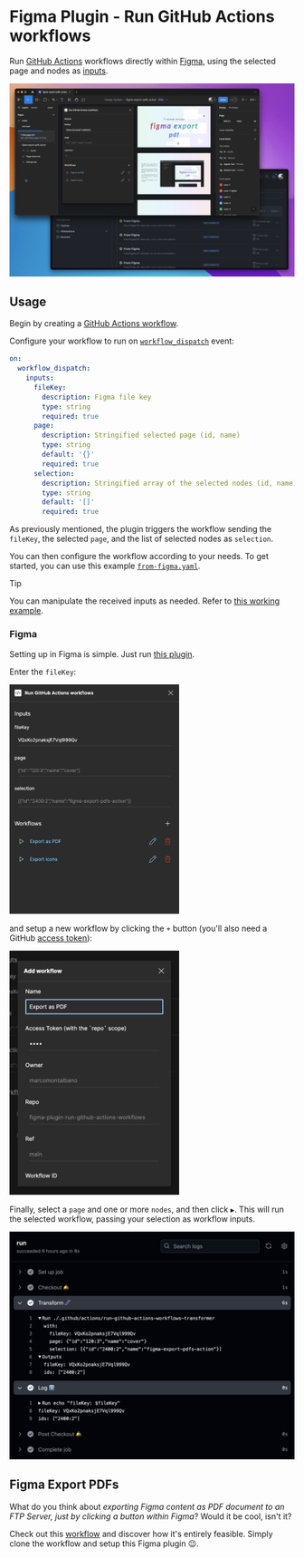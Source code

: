 # Figma Plugin - Run GitHub Actions workflows

Run [GitHub Actions](https://github.com/features/actions) workflows directly within [Figma](https://www.figma.com/), using the selected page and nodes as [inputs](https://docs.github.com/en/actions/using-workflows/workflow-syntax-for-github-actions#onworkflow_dispatchinputs).

![Demo](cover.gif)


## Usage

Begin by creating a [GitHub Actions workflow](https://docs.github.com/en/actions/using-workflows/about-workflows).

Configure your workflow to run on [`workflow_dispatch`](https://docs.github.com/en/actions/using-workflows/events-that-trigger-workflows#workflow_dispatch) event:

```yaml
on: 
  workflow_dispatch:
    inputs:
      fileKey:
        description: Figma file key
        type: string
        required: true
      page:
        description: Stringified selected page (id, name)
        type: string
        default: '{}'
        required: true
      selection:
        description: Stringified array of the selected nodes (id, name)
        type: string
        default: '[]'
        required: true
```

As previously mentioned, the plugin triggers the workflow sending the `fileKey`, the selected `page`, and the list of selected nodes as `selection`.

You can then configure the workflow according to your needs. To get started, you can use this example [`from-figma.yaml`](.github/workflows/from-figma.yaml).

>[!TIP]
> You can manipulate the received inputs as needed. Refer to [this working example](.github/actions/run-github-actions-workflows-transformer).

### Figma

Setting up in Figma is simple. Just run [this plugin](https://www.figma.com/community/plugin/1096890502176164513/run-github-actions-workflows).

Enter the `fileKey`:

<img alt="Plugin homepage" src="./plugin-home.png" width="300" />

and setup a new workflow by clicking the `+` button (you'll also need a GitHub [access token](https://github.com/settings/tokens)):

<img alt="Plugin add workflow" src="./plugin-workflow.png" width="300" />

Finally, select a `page` and one or more `nodes`, and then click `▶`. This will run the selected workflow, passing your selection as workflow inputs.

<img alt="Triggered GitHub Actions workflow" src="./plugin-gh.png" />

## Figma Export PDFs

What do you think about *exporting Figma content as PDF document to an FTP Server, just by clicking a button within Figma*? Would it be cool, isn't it?

Check out this [workflow](https://github.com/marcomontalbano/figma-export-pdfs-action/blob/main/.github/workflows/from-figma.yaml) and discover how it's entirely feasible. Simply clone the workflow and setup this Figma plugin :wink:.
